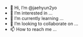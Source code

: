 - 👋 Hi, I’m @jaehyun2yo
- 👀 I’m interested in ...
- 🌱 I’m currently learning ...
- 💞️ I’m looking to collaborate on ...
- 📫 How to reach me ...

<!---
jaehyun2yo/jaehyun2yo is a ✨ special ✨ repository because its `README.md` (this file) appears on your GitHub profile.
You can click the Preview link to take a look at your changes.
--->
